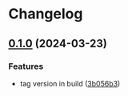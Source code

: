 # Changelog

## [0.1.0](https://github.com/returnearly/pkgs.observer-agent/compare/v0.0.9...v0.1.0) (2024-03-23)


### Features

* tag version in build ([3b056b3](https://github.com/returnearly/pkgs.observer-agent/commit/3b056b367b6a00d47eb50eeab34551a8ba890d91))
